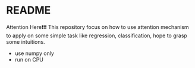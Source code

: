 # README

Attention Here❗❗❗ This repository focus on how to use attention mechanism to apply on some simple task like regression, classification, hope to grasp some intuitions.

- use numpy only
- run on CPU